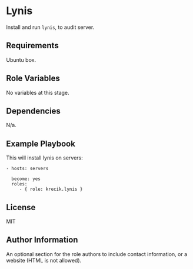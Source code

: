 Lynis
=========

Install and run `lynis`, to audit server.

Requirements
------------

Ubuntu box.

Role Variables
--------------

No variables at this stage.

Dependencies
------------

N/a.

Example Playbook
----------------

This will install lynis on servers:

    - hosts: servers
      
      become: yes
      roles:
         - { role: krecik.lynis }

License
-------

MIT

Author Information
------------------

An optional section for the role authors to include contact information, or a website (HTML is not allowed).
